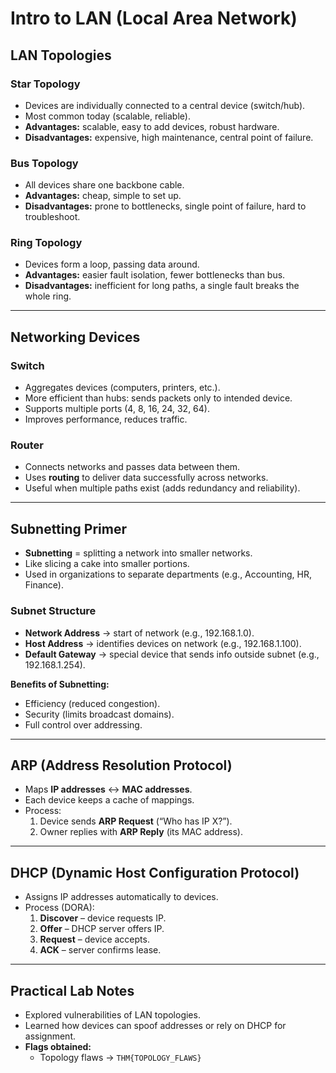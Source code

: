 # Intro to LAN (Local Area Network)

## LAN Topologies

### Star Topology
- Devices are individually connected to a central device (switch/hub).  
- Most common today (scalable, reliable).  
- **Advantages:** scalable, easy to add devices, robust hardware.  
- **Disadvantages:** expensive, high maintenance, central point of failure.

### Bus Topology
- All devices share one backbone cable.  
- **Advantages:** cheap, simple to set up.  
- **Disadvantages:** prone to bottlenecks, single point of failure, hard to troubleshoot.

### Ring Topology
- Devices form a loop, passing data around.  
- **Advantages:** easier fault isolation, fewer bottlenecks than bus.  
- **Disadvantages:** inefficient for long paths, a single fault breaks the whole ring.

---

## Networking Devices

### Switch
- Aggregates devices (computers, printers, etc.).  
- More efficient than hubs: sends packets only to intended device.  
- Supports multiple ports (4, 8, 16, 24, 32, 64).  
- Improves performance, reduces traffic.

### Router
- Connects networks and passes data between them.  
- Uses **routing** to deliver data successfully across networks.  
- Useful when multiple paths exist (adds redundancy and reliability).  

---

## Subnetting Primer
- **Subnetting** = splitting a network into smaller networks.  
- Like slicing a cake into smaller portions.  
- Used in organizations to separate departments (e.g., Accounting, HR, Finance).  

### Subnet Structure
- **Network Address** → start of network (e.g., 192.168.1.0).  
- **Host Address** → identifies devices on network (e.g., 192.168.1.100).  
- **Default Gateway** → special device that sends info outside subnet (e.g., 192.168.1.254).  

**Benefits of Subnetting:**  
- Efficiency (reduced congestion).  
- Security (limits broadcast domains).  
- Full control over addressing.  

---

## ARP (Address Resolution Protocol)
- Maps **IP addresses** ↔ **MAC addresses**.  
- Each device keeps a cache of mappings.  
- Process:  
  1. Device sends **ARP Request** (“Who has IP X?”).  
  2. Owner replies with **ARP Reply** (its MAC address).  

---

## DHCP (Dynamic Host Configuration Protocol)
- Assigns IP addresses automatically to devices.  
- Process (DORA):  
  1. **Discover** – device requests IP.  
  2. **Offer** – DHCP server offers IP.  
  3. **Request** – device accepts.  
  4. **ACK** – server confirms lease.  

---

## Practical Lab Notes
- Explored vulnerabilities of LAN topologies.  
- Learned how devices can spoof addresses or rely on DHCP for assignment.  
- **Flags obtained:**  
  - Topology flaws → `THM{TOPOLOGY_FLAWS}`
